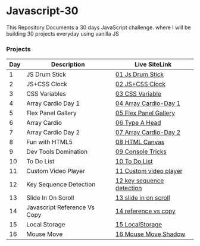 # Javascript-30

This Repository Documents a 30 days JavaScript challenge. where I will be building 30 projects everyday using vanilla JS

### Projects

| Day | Description          | Live SiteLink                                                                      | 
| --- | -------------------- | ---------------------------------------------------------------------------------- | 
| 1   | JS Drum Stick        | [01 Js Drum Stick](http://fevenseyfu.me/Javascript-30/01-Javascript-drum-kit/)     | 
| 2   | JS+CSS Clock         | [02 JS+CSS Clock](http://fevenseyfu.me/Javascript-30/02-JS-and-CSS-Clock/)         |
| 3   | CSS Variables        | [03 CSS Variable](http://fevenseyfu.me/Javascript-30/03-CSS-Variables/)            | 
| 4   | Array Cardio Day 1   | [04 Array Cardio-Day 1](http://fevenseyfu.me/Javascript-30/04-Array-Cardio-day-1/) | 
| 5   | Flex Panel Gallery   | [05 Flex Panel Gallery](http://fevenseyfu.me/Javascript-30/05-Flex-Panel-Gallery/) | 
| 6   | Array Cardio         | [06 Type A Head](http://fevenseyfu.me/Javascript-30/06-Type-Ahead/)                | 
| 7   | Array Cardio Day 2   | [07 Array Cardio-Day 2](http://fevenseyfu.me/Javascript-30/07-Array-Cardio-Day-2/) | 
| 8   | Fun with HTML5       | [08 HTML Canvas](http://fevenseyfu.me/Javascript-30/08-Fun-With-HTML5/)            |
| 9   | Dev Tools Domination | [09 Console Tricks](http://fevenseyfu.me/Javascript-30/09-Dev-Tools-Domination/)   |
| 10  | To Do List           | [10 To Do List](http://fevenseyfu.me/Javascript-30/10-ToDo-List/)                  |
| 11  | Custom Video Player  | [11 Custom video player](http://fevenseyfu.me/Javascript-30/11-Custom-video-player/)|
| 12  | Key Sequence Detection | [12 key sequence detection](http://fevenseyfu.me/Javascript-30/12-key-sequence-detection/)|
| 13  | Slide In On Scroll| [13 slide in on scroll](http://fevenseyfu.me/Javascript-30/13-slide-in-on-scroll/)|
| 14  | Javascript Reference Vs Copy| [14 reference vs copy](http://fevenseyfu.me/Javascript-30/14-reference-vs-copy/)|
| 15  | Local Storage| [15 LocalStorage](http://fevenseyfu.me/Javascript-30/15-LocalStorage/)|
| 16  | Mouse Move| [16 Mouse Move Shadow](http://fevenseyfu.me/Javascript-30/16-mouse-move-shadow/)|